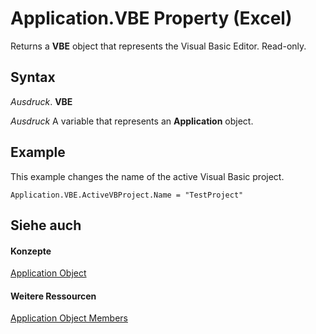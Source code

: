 
# Application.VBE Property (Excel)

Returns a  **VBE** object that represents the Visual Basic Editor. Read-only.


## Syntax

 _Ausdruck_. **VBE**

 _Ausdruck_ A variable that represents an **Application** object.


## Example

This example changes the name of the active Visual Basic project.


```
Application.VBE.ActiveVBProject.Name = "TestProject"
```


## Siehe auch


#### Konzepte


[Application Object](19b73597-5cf9-4f56-8227-b5211f657f6f.md)
#### Weitere Ressourcen


[Application Object Members](http://msdn.microsoft.com/library/4cb9ca42-8d07-cc9c-2d80-4eb9a5921e1e%28Office.15%29.aspx)